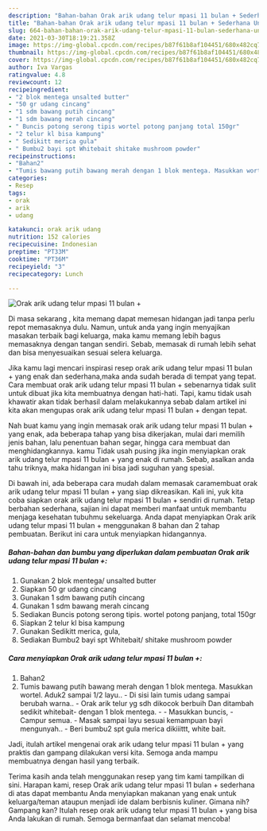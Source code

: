 ```yaml
---
description: "Bahan-bahan Orak arik udang telur mpasi 11 bulan + Sederhana Untuk Jualan"
title: "Bahan-bahan Orak arik udang telur mpasi 11 bulan + Sederhana Untuk Jualan"
slug: 664-bahan-bahan-orak-arik-udang-telur-mpasi-11-bulan-sederhana-untuk-jualan
date: 2021-03-30T18:19:21.358Z
image: https://img-global.cpcdn.com/recipes/b87f61b8af104451/680x482cq70/orak-arik-udang-telur-mpasi-11-bulan-foto-resep-utama.jpg
thumbnail: https://img-global.cpcdn.com/recipes/b87f61b8af104451/680x482cq70/orak-arik-udang-telur-mpasi-11-bulan-foto-resep-utama.jpg
cover: https://img-global.cpcdn.com/recipes/b87f61b8af104451/680x482cq70/orak-arik-udang-telur-mpasi-11-bulan-foto-resep-utama.jpg
author: Iva Vargas
ratingvalue: 4.8
reviewcount: 12
recipeingredient:
- "2 blok mentega unsalted butter"
- "50 gr udang cincang"
- "1 sdm bawang putih cincang"
- "1 sdm bawang merah cincang"
- " Buncis potong serong tipis wortel potong panjang total 150gr"
- "2 telur kl bisa kampung"
- " Sedikitt merica gula"
- " Bumbu2 bayi spt Whitebait shitake mushroom powder"
recipeinstructions:
- "Bahan2"
- "Tumis bawang putih bawang merah dengan 1 blok mentega. Masukkan wortel. Aduk2 sampai 1/2 layu.. Di sisi lain tumis udang sampai berubah warna.. Orak arik telur yg sdh dikocok berbuih Dan ditambah sedikit whitebait- dengan 1 blok mentega.   Masukkan buncis,  Campur semua. Masak sampai layu sesuai kemampuan bayi mengunyah.. Beri bumbu2 spt gula merica dikiiittt, white bait."
categories:
- Resep
tags:
- orak
- arik
- udang

katakunci: orak arik udang 
nutrition: 152 calories
recipecuisine: Indonesian
preptime: "PT33M"
cooktime: "PT36M"
recipeyield: "3"
recipecategory: Lunch

---
```



![Orak arik udang telur mpasi 11 bulan +](https://img-global.cpcdn.com/recipes/b87f61b8af104451/680x482cq70/orak-arik-udang-telur-mpasi-11-bulan-foto-resep-utama.jpg)

Di masa  sekarang , kita memang dapat memesan hidangan jadi tanpa perlu repot memasaknya dulu. Namun, untuk anda yang ingin menyajikan masakan terbaik bagi keluarga, maka kamu memang lebih bagus memasaknya dengan tangan sendiri. Sebab, memasak di rumah lebih sehat dan bisa menyesuaikan sesuai selera keluarga.

Jika kamu lagi mencari inspirasi resep orak arik udang telur mpasi 11 bulan + yang enak dan sederhana,maka anda sudah berada di tempat yang tepat. Cara membuat orak arik udang telur mpasi 11 bulan +  sebenarnya tidak sulit untuk dibuat jika kita membuatnya dengan hati-hati. Tapi, kamu tidak usah khawatir akan tidak berhasil dalam melakukannya 
sebab dalam artikel ini kita akan mengupas orak arik udang telur mpasi 11 bulan + dengan tepat.  



Nah buat kamu yang ingin memasak orak arik udang telur mpasi 11 bulan + yang enak, ada beberapa tahap yang bisa dikerjakan, mulai dari memilih jenis bahan, lalu penentuan bahan segar, hingga cara membuat dan menghidangkannya. kamu Tidak usah pusing jika ingin menyiapkan orak arik udang telur mpasi 11 bulan + yang enak di rumah. Sebab, asalkan anda  tahu triknya, maka hidangan ini bisa jadi suguhan yang spesial.

Di bawah ini, ada beberapa cara mudah dalam memasak caramembuat orak arik udang telur mpasi 11 bulan + yang siap dikreasikan. Kali ini, yuk kita coba siapkan orak arik udang telur mpasi 11 bulan + sendiri di rumah. Tetap berbahan sederhana, sajian ini dapat memberi manfaat untuk membantu menjaga kesehatan tubuhmu sekeluarga. Anda dapat menyiapkan Orak arik udang telur mpasi 11 bulan + menggunakan 8 bahan dan 2 tahap pembuatan. Berikut ini cara untuk menyiapkan hidangannya.

<!--inarticleads1-->

##### Bahan-bahan dan bumbu yang diperlukan dalam pembuatan Orak arik udang telur mpasi 11 bulan +:

1. Gunakan 2 blok mentega/ unsalted butter
1. Siapkan 50 gr udang cincang
1. Gunakan 1 sdm bawang putih cincang
1. Gunakan 1 sdm bawang merah cincang
1. Sediakan  Buncis potong serong tipis. wortel potong panjang, total 150gr
1. Siapkan 2 telur kl bisa kampung
1. Gunakan  Sedikitt merica, gula,
1. Sediakan  Bumbu2 bayi spt Whitebait/ shitake mushroom powder




<!--inarticleads2-->

##### Cara menyiapkan Orak arik udang telur mpasi 11 bulan +:

1. Bahan2
1. Tumis bawang putih bawang merah dengan 1 blok mentega. Masukkan wortel. Aduk2 sampai 1/2 layu.. - Di sisi lain tumis udang sampai berubah warna.. - Orak arik telur yg sdh dikocok berbuih Dan ditambah sedikit whitebait- dengan 1 blok mentega.  -  - Masukkan buncis,  - Campur semua. - Masak sampai layu sesuai kemampuan bayi mengunyah.. - Beri bumbu2 spt gula merica dikiiittt, white bait.




Jadi, itulah artikel mengenai  orak arik udang telur mpasi 11 bulan +  yang praktis dan gampang dilakukan versi kita. Semoga anda mampu membuatnya dengan hasil yang terbaik. 

Terima kasih anda telah menggunakan resep yang tim kami tampilkan di sini. Harapan kami, resep  Orak arik udang telur mpasi 11 bulan + sederhana di atas dapat membantu Anda menyiapkan makanan yang enak untuk keluarga/teman ataupun menjadi ide dalam berbisnis kuliner. Gimana nih? Gampang kan? Itulah resep orak arik udang telur mpasi 11 bulan + yang bisa Anda lakukan di rumah. Semoga bermanfaat dan selamat mencoba!

